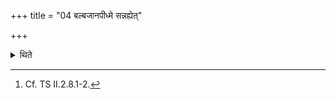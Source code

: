 +++
title = "04 बल्बजानपीध्मे सन्नह्येत्"

+++

<details><summary>थिते</summary>

4. (The Adhvaryu) should bind the Balbaja (grass ) also to the fuel (in this offering for Indrāṇī).[^1]  

[^1]: Cf. TS II.2.8.1-2. 
</details>

